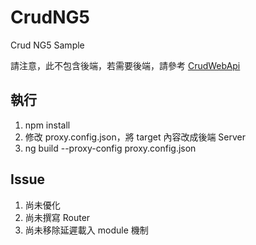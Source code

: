 # CrudNG5

Crud NG5 Sample

請注意，此不包含後端，若需要後端，請參考 [CrudWebApi](https://github.com/Study4/CrudWebApi)

## 執行

1. npm install
2. 修改 proxy.config.json，將 target 內容改成後端 Server
3. ng build --proxy-config proxy.config.json 

## Issue

1. 尚未優化
2. 尚未撰寫 Router
3. 尚未移除延遲載入 module 機制
